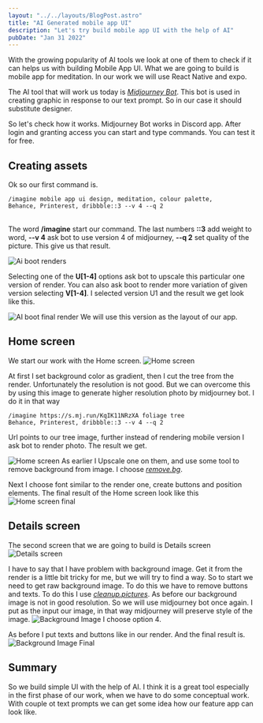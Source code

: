 ```yaml
---
layout: "../../layouts/BlogPost.astro"
title: "AI Generated mobile app UI"
description: "Let's try build mobile app UI with the help of AI"
pubDate: "Jan 31 2022"
---
```

With the growing popularity of AI tools we look at one of them to check if it can helps us with building Mobile App UI. What we are going to build is mobile app for meditation.
In our work we will use React Native and expo. 

The AI tool that will work us today is *[Midjourney Bot](https://midjourney.com/home)*. This bot is used in creating graphic in response to our text prompt. So in our case it should substitute designer.

So let's check how it works. Midjourney Bot works in Discord app. After login and granting access you can start and type commands. You can test it for free. 

## Creating assets

Ok so our first command is.

    /imagine mobile app ui design, meditation, colour palette, 
    Behance, Printerest, dribbble::3 --v 4 --q 2

<br/>The word **/imagine** start our command. The last numbers **::3** add weight to word, **--v 4** ask bot to use version 4 of midjourney, **--q 2** set quality of the picture.
This give us that result.

![Ai boot renders](/assets/posts/aiGeneratedMobileApp/1.png)

Selecting one of the **U[1-4]** options ask bot to upscale this particular one version of render. You can also ask boot to render more variation of given version selecting **V[1-4]**. I selected version U1 and the result we get look like this.

![AI boot final render](/assets/posts/aiGeneratedMobileApp/2.png)
We will use this version as the layout of our app.

## Home screen

We start our work with the Home screen. 
![Home screen](/assets/posts/aiGeneratedMobileApp/3.png)

At first I set background color as gradient, then I cut the tree from the render. Unfortunately the resolution is not good. But we can overcome this by using this image to generate 
higher resolution photo by midjourney bot. I do it in that way

    /imagine https://s.mj.run/KqIK11NRzXA foliage tree 
    Behance, Printerest, dribbble::3 --v 4 --q 2

Url points to our tree image, further instead of rendering mobile version I ask bot to render photo. The result we get.

![Home screen](/assets/posts/aiGeneratedMobileApp/4.png)
As earlier I Upscale one on them, and use some tool to remove background from image. I choose *[remove.bg](https://www.remove.bg/upload)*.

Next I choose font similar to the render one, create buttons and position elements. The final result of the Home screen look like this
![Home screen final](/assets/posts/aiGeneratedMobileApp/5.png)

## Details screen
The second screen that we are going to build is Details screen
![Details screen](/assets/posts/aiGeneratedMobileApp/6.png)

I have to say that I have problem with background image. Get it from the render is a little bit tricky for me, but we will try to find a way.
So to start we need to get raw background image. To do this we have to remove buttons and texts. To do this I use *[cleanup.pictures](https://cleanup.pictures/)*.
As before our background image is not in good resolution. So we will use midjourney bot once again.
I put as the input our image, in that way midjourney will preserve style of the image.
![Background Image](/assets/posts/aiGeneratedMobileApp/7.png)
I choose option 4. 

As before I put texts and buttons like in our render. And the final result is.
![Background Image Final](/assets/posts/aiGeneratedMobileApp/8.png)

## Summary
So we build simple UI with the help of AI. I think it is a great tool especially in the first phase of our work, when we have to do some conceptual work. With couple ot text prompts we can get some idea how our feature app can look like.









